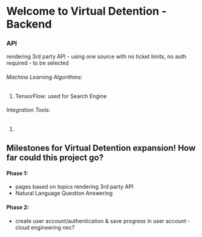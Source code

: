 # Welcome to Virtual Detention - Backend

### API
rendering 3rd party API - using one source with no ticket limits, no auth required - to be selected
###### Machine Learning Algorithms:
1. TensorFlow: used for Search Engine

###### Integration Tools:
1. 

## Milestones for Virtual Detention expansion! How far could this project go?
#### Phase 1:
* pages based on topics rendering 3rd party API
* Natural Language Question Answering

#### Phase 2:
* create user account/authentication & save progress in user account - cloud engineering nec?
